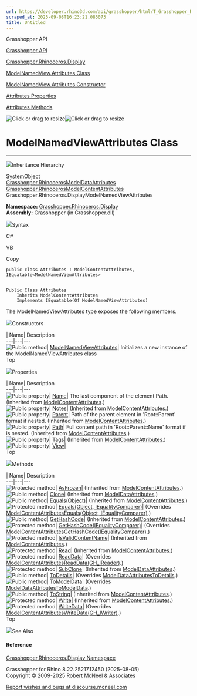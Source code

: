 ```yaml
---
url: https://developer.rhino3d.com/api/grasshopper/html/T_Grasshopper_Rhinoceros_Display_ModelNamedView_Attributes.htm
scraped_at: 2025-09-08T16:23:21.085073
title: Untitled
---
```


Grasshopper API

[Grasshopper API](../html/723c01da-9986-4db2-8f53-6f3a7494df75.htm
"Grasshopper API")

[Grasshopper.Rhinoceros.Display](../html/N_Grasshopper_Rhinoceros_Display.htm
"Grasshopper.Rhinoceros.Display")

[ModelNamedView.Attributes
Class](../html/T_Grasshopper_Rhinoceros_Display_ModelNamedView_Attributes.htm
"ModelNamedView.Attributes Class")

[ModelNamedView.Attributes Constructor
](../html/M_Grasshopper_Rhinoceros_Display_ModelNamedView_Attributes__ctor.htm
"ModelNamedView.Attributes Constructor ")

[Attributes
Properties](../html/Properties_T_Grasshopper_Rhinoceros_Display_ModelNamedView_Attributes.htm
"Attributes Properties")

[Attributes
Methods](../html/Methods_T_Grasshopper_Rhinoceros_Display_ModelNamedView_Attributes.htm
"Attributes Methods")

![Click or drag to resize](../icons/TocOpen.gif)![Click or drag to
resize](../icons/TocClose.gif)

# ModelNamedViewAttributes Class  
  
---  
  
![](../icons/SectionExpanded.png)Inheritance Hierarchy

[SystemObject](https://docs.microsoft.com/dotnet/api/system.object)  
[Grasshopper.RhinocerosModelDataAttributes](T_Grasshopper_Rhinoceros_ModelData_Attributes.htm)  
[Grasshopper.RhinocerosModelContentAttributes](T_Grasshopper_Rhinoceros_ModelContent_Attributes.htm)  
Grasshopper.Rhinoceros.DisplayModelNamedViewAttributes  

**Namespace:**
[Grasshopper.Rhinoceros.Display](N_Grasshopper_Rhinoceros_Display.htm)  
**Assembly:** Grasshopper (in Grasshopper.dll)

![](../icons/SectionExpanded.png)Syntax

C#

VB

Copy

    
    
    public class Attributes : ModelContentAttributes, IEquatable<ModelNamedViewAttributes>
    
    
    Public Class Attributes
    	Inherits ModelContentAttributes
    	Implements IEquatable(Of ModelNamedViewAttributes)

The ModelNamedViewAttributes type exposes the following members.

![](../icons/SectionExpanded.png)Constructors

| Name| Description  
---|---|---  
![Public method](../icons/pubmethod.gif)|
[ModelNamedViewAttributes](M_Grasshopper_Rhinoceros_Display_ModelNamedView_Attributes__ctor.htm)|
Initializes a new instance of the ModelNamedViewAttributes class  
Top

![](../icons/SectionExpanded.png)Properties

| Name| Description  
---|---|---  
![Public property](../icons/pubproperty.gif)|
[Name](P_Grasshopper_Rhinoceros_ModelContent_Attributes_Name.htm)|  The last
component of the element Path.  (Inherited from
[ModelContentAttributes](T_Grasshopper_Rhinoceros_ModelContent_Attributes.htm).)  
![Public property](../icons/pubproperty.gif)|
[Notes](P_Grasshopper_Rhinoceros_ModelContent_Attributes_Notes.htm)|
(Inherited from
[ModelContentAttributes](T_Grasshopper_Rhinoceros_ModelContent_Attributes.htm).)  
![Public property](../icons/pubproperty.gif)|
[Parent](P_Grasshopper_Rhinoceros_ModelContent_Attributes_Parent.htm)|  Path
of the parent element in 'Root::Parent' format if nested.  (Inherited from
[ModelContentAttributes](T_Grasshopper_Rhinoceros_ModelContent_Attributes.htm).)  
![Public property](../icons/pubproperty.gif)|
[Path](P_Grasshopper_Rhinoceros_ModelContent_Attributes_Path.htm)|  Full
content path in 'Root::Parent::Name' format if is nested.  (Inherited from
[ModelContentAttributes](T_Grasshopper_Rhinoceros_ModelContent_Attributes.htm).)  
![Public property](../icons/pubproperty.gif)|
[Tags](P_Grasshopper_Rhinoceros_ModelContent_Attributes_Tags.htm)|  (Inherited
from
[ModelContentAttributes](T_Grasshopper_Rhinoceros_ModelContent_Attributes.htm).)  
![Public property](../icons/pubproperty.gif)|
[View](P_Grasshopper_Rhinoceros_Display_ModelNamedView_Attributes_View.htm)|  
Top

![](../icons/SectionExpanded.png)Methods

| Name| Description  
---|---|---  
![Protected method](../icons/protmethod.gif)|
[AsFrozen](M_Grasshopper_Rhinoceros_ModelContent_Attributes_AsFrozen.htm)|
(Inherited from
[ModelContentAttributes](T_Grasshopper_Rhinoceros_ModelContent_Attributes.htm).)  
![Public method](../icons/pubmethod.gif)|
[Clone](M_Grasshopper_Rhinoceros_ModelData_Attributes_Clone.htm)|  (Inherited
from
[ModelDataAttributes](T_Grasshopper_Rhinoceros_ModelData_Attributes.htm).)  
![Public method](../icons/pubmethod.gif)|
[Equals(Object)](M_Grasshopper_Rhinoceros_ModelContent_Attributes_Equals.htm)|
(Inherited from
[ModelContentAttributes](T_Grasshopper_Rhinoceros_ModelContent_Attributes.htm).)  
![Protected method](../icons/protmethod.gif)| [Equals(Object,
IEqualityComparer)](M_Grasshopper_Rhinoceros_Display_ModelNamedView_Attributes_Equals.htm)|
(Overrides [ModelContentAttributesEquals(Object,
IEqualityComparer)](M_Grasshopper_Rhinoceros_ModelContent_Attributes_Equals_1.htm).)  
![Public method](../icons/pubmethod.gif)|
[GetHashCode](M_Grasshopper_Rhinoceros_ModelContent_Attributes_GetHashCode.htm)|
(Inherited from
[ModelContentAttributes](T_Grasshopper_Rhinoceros_ModelContent_Attributes.htm).)  
![Protected method](../icons/protmethod.gif)|
[GetHashCode(IEqualityComparer)](M_Grasshopper_Rhinoceros_Display_ModelNamedView_Attributes_GetHashCode.htm)|
(Overrides
[ModelContentAttributesGetHashCode(IEqualityComparer)](M_Grasshopper_Rhinoceros_ModelContent_Attributes_GetHashCode_1.htm).)  
![Protected method](../icons/protmethod.gif)|
[IsValidContentName](M_Grasshopper_Rhinoceros_ModelContent_Attributes_IsValidContentName.htm)|
(Inherited from
[ModelContentAttributes](T_Grasshopper_Rhinoceros_ModelContent_Attributes.htm).)  
![Protected method](../icons/protmethod.gif)|
[Read](M_Grasshopper_Rhinoceros_ModelContent_Attributes_Read.htm)|  (Inherited
from
[ModelContentAttributes](T_Grasshopper_Rhinoceros_ModelContent_Attributes.htm).)  
![Protected method](../icons/protmethod.gif)|
[ReadData](M_Grasshopper_Rhinoceros_Display_ModelNamedView_Attributes_ReadData.htm)|
(Overrides
[ModelContentAttributesReadData(GH_IReader)](M_Grasshopper_Rhinoceros_ModelContent_Attributes_ReadData.htm).)  
![Protected method](../icons/protmethod.gif)|
[SubClone](M_Grasshopper_Rhinoceros_ModelData_Attributes_SubClone.htm)|
(Inherited from
[ModelDataAttributes](T_Grasshopper_Rhinoceros_ModelData_Attributes.htm).)  
![Public method](../icons/pubmethod.gif)|
[ToDetails](M_Grasshopper_Rhinoceros_Display_ModelNamedView_Attributes_ToDetails.htm)|
(Overrides
[ModelDataAttributesToDetails](M_Grasshopper_Rhinoceros_ModelData_Attributes_ToDetails.htm).)  
![Public method](../icons/pubmethod.gif)|
[ToModelData](M_Grasshopper_Rhinoceros_Display_ModelNamedView_Attributes_ToModelData.htm)|
(Overrides
[ModelDataAttributesToModelData](M_Grasshopper_Rhinoceros_ModelData_Attributes_ToModelData.htm).)  
![Public method](../icons/pubmethod.gif)|
[ToString](M_Grasshopper_Rhinoceros_ModelContent_Attributes_ToString.htm)|
(Inherited from
[ModelContentAttributes](T_Grasshopper_Rhinoceros_ModelContent_Attributes.htm).)  
![Protected method](../icons/protmethod.gif)|
[Write](M_Grasshopper_Rhinoceros_ModelContent_Attributes_Write.htm)|
(Inherited from
[ModelContentAttributes](T_Grasshopper_Rhinoceros_ModelContent_Attributes.htm).)  
![Protected method](../icons/protmethod.gif)|
[WriteData](M_Grasshopper_Rhinoceros_Display_ModelNamedView_Attributes_WriteData.htm)|
(Overrides
[ModelContentAttributesWriteData(GH_IWriter)](M_Grasshopper_Rhinoceros_ModelContent_Attributes_WriteData.htm).)  
Top

![](../icons/SectionExpanded.png)See Also

#### Reference

[Grasshopper.Rhinoceros.Display
Namespace](N_Grasshopper_Rhinoceros_Display.htm)

Grasshopper for Rhino 8.22.25217.12450 (2025-08-05)  
Copyright © 2009-2025 Robert McNeel & Associates

[Report wishes and bugs at
discourse.mcneel.com](https://discourse.mcneel.com/c/grasshopper)

